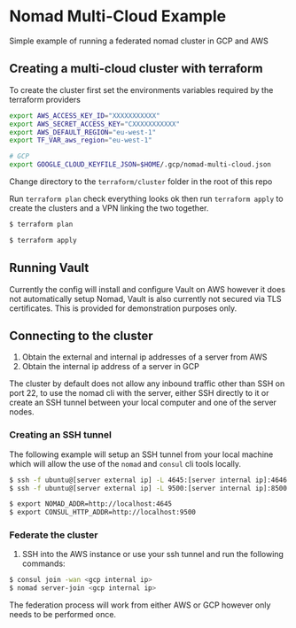 # Nomad Multi-Cloud Example
Simple example of running a federated nomad cluster in GCP and AWS

## Creating a multi-cloud cluster with terraform
To create the cluster first set the environments variables required by the terraform providers

```bash
export AWS_ACCESS_KEY_ID="XXXXXXXXXXX"
export AWS_SECRET_ACCESS_KEY="CXXXXXXXXXXX"
export AWS_DEFAULT_REGION="eu-west-1"
export TF_VAR_aws_region="eu-west-1"

# GCP
export GOOGLE_CLOUD_KEYFILE_JSON=$HOME/.gcp/nomad-multi-cloud.json
```

Change directory to the `terraform/cluster` folder in the root of this repo

Run `terraform plan` check everything looks ok then run `terraform apply` to create the clusters and a VPN linking the two together.

```bash
$ terraform plan

$ terraform apply
```
## Running Vault
Currently the config will install and configure Vault on AWS however it does not automatically setup Nomad, Vault is also currently not secured via TLS certificates.  This is provided for demonstration purposes only.

## Connecting to the cluster
1. Obtain the external and internal ip addresses of a server from AWS
1. Obtain the internal ip address of a server in GCP

The cluster by default does not allow any inbound traffic other than SSH on port 22, to use the nomad cli with the server, either SSH directly to it or create an SSH tunnel between your local computer and one of the server nodes.

### Creating an SSH tunnel
The following example will setup an SSH tunnel from your local machine which will allow the use of the `nomad` and `consul` cli tools locally.

```bash
$ ssh -f ubuntu@[server external ip] -L 4645:[server internal ip]:4646 -N // nomad
$ ssh -f ubuntu@[server external ip] -L 9500:[server internal ip]:8500 -N // consul

$ export NOMAD_ADDR=http://localhost:4645
$ export CONSUL_HTTP_ADDR=http://localhost:9500
```

### Federate the cluster
1. SSH into the AWS instance or use your ssh tunnel and run the following commands:

```bash
$ consul join -wan <gcp internal ip>
$ nomad server-join <gcp internal ip>
```

The federation process will work from either AWS or GCP however only needs to be performed once.
